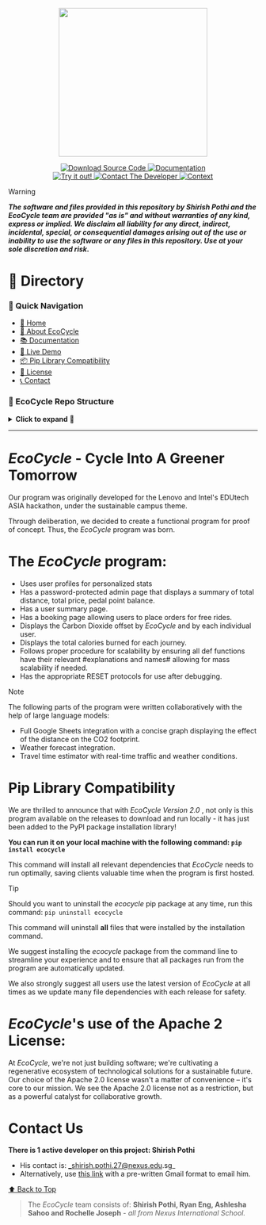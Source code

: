 <p align="center">
    <img src="Icons/EcoCycle_Logo_Rounded.png" width="300" />
</p>

<p align="center">
    <a href="https://github.com/shirishpothi/ecocycle/raw/main/DMG%20Files/EcoCycle%20Version%202.5.dmg" download>
        <img alt="Download Source Code" src="https://img.shields.io/badge/Download%20Source%20Code-243542?style=for-the-badge&logo=microsoftedge&logoColor=white">
    </a>
    <a href="https://rebrand.ly/ecocycle">
        <img alt="Documentation" src="https://img.shields.io/badge/Documentation-0088CC?style=for-the-badge&logo=bookstack&logoColor=white">
    </a>
    <br>
    <a href="https://colab.research.google.com/drive/1RzraMhybgZHFUTL3HoQrAXEwq6j6H-xs?usp=sharing">
        <img alt="Try it out!" src="https://img.shields.io/badge/Try%20it%20out!-6A0DAD?style=for-the-badge&logo=google-colab&logoColor=white">
    </a>
    <a href="https://mail.google.com/mail/?view=cm&fs=1&to=shirish.pothi.27@gmail.com&su=Immediate%20GitHub%20Repo%20Feedback">
        <img src="https://img.shields.io/badge/Contact-Email-red?style=for-the-badge&logo=gmail" alt="Contact The Developer">
    </a>
    <a href="https://docs.google.com/presentation/d/1V0sD7ZGWMJudS2l8zrOAOJ6m7OpsP_9EuI9vWEAfRe8/edit?usp=sharing">
        <img alt="Context" src="https://img.shields.io/badge/Context-Google%20Slides-FFD500?style=for-the-badge&logo=google-slides&logoColor=yellow">
    </a>
</p>

> [!WARNING]
_**The software and files provided in this repository by Shirish Pothi and the EcoCycle team are provided "as is" and without warranties of any kind, express or implied. We disclaim all liability for any direct, indirect, incidental, special, or consequential damages arising out of the use or inability to use the software or any files in this repository. Use at your sole discretion and risk.**_


# 📂 Directory


### 📌 Quick Navigation
- [🏡 Home](#ecocycle---cycle-into-a-greener-tomorrow)
- [📜 About EcoCycle](#the-ecocycle-program)
- [📚 Documentation](https://rebrand.ly/ecocycle)
- [🚀 Live Demo](https://colab.research.google.com/drive/1RzraMhybgZHFUTL3HoQrAXEwq6j6H-xs?usp=sharing)
- [📦 Pip Library Compatibility](#pip-library-compatibility)
- [📜 License](#ecocycles-use-of-the-apache-2-license)
- [📞 Contact](#contact-us)


### 📁 EcoCycle Repo Structure  

<details>
  <summary><strong>Click to expand</strong> 📂</summary>

- **📜 README.md** → Project overview & setup
- **📜 Code of Conduct.md** → Customised version of Contributor Covenant Code of Conduct Template, tailored to EcoCycle
- **📁 main.py** → Core program logic - Back-end
  - 📄 `template.env` → Template for environment variables
  - 📄 `setup.py` → Setup file for the package for PyPI
  - 📄 `requirements.txt` → List of dependencies for the package
- **📁 Ecocycle Docs/** → Documentation and front-end files  
  - 📄 `installation.md` → Setup guide  
  - 📄 `features.md` → Feature explanations  
  - 📄 `app/` → Front-end files  
- **📁 Icons/** → Images & icons  
  - 🖼️ `EcoCycle_Logo_Rounded.png` → Project logo  

</details>

---

# _EcoCycle_ - Cycle Into A Greener Tomorrow

Our program was originally developed for the Lenovo and Intel's EDUtech ASIA hackathon, under the sustainable campus theme.

Through deliberation, we decided to create a functional program for proof of concept. Thus, the _EcoCycle_ program was born.

# The _EcoCycle_ program: 
- Uses user profiles for personalized stats
- Has a password-protected admin page that displays a summary of total distance, total price, pedal point balance. 
- Has a user summary page. 
- Has a booking page allowing users to place orders for free rides. 
- Displays the Carbon Dioxide offset by _EcoCycle_ and by each individual user. 
- Displays the total calories burned for each journey. 
- Follows proper procedure for scalability by ensuring all def functions have their relevant #explanations and names# allowing for mass scalability if needed.
- Has the appropriate RESET protocols for use after debugging.

> [!NOTE]
> The following parts of the program were written collaboratively with the help of large language models:
- Full Google Sheets integration with a concise graph displaying the effect of the distance on the CO2 footprint.
- Weather forecast integration.
- Travel time estimator with real-time traffic and weather conditions.


# Pip Library Compatibility
We are thrilled to announce that with _EcoCycle_ _Version 2.0_ , not only is this program available on the releases to download and run locally - it has just been added to the PyPI package installation library!

**You can run it on your local machine with the following command: 
    `pip install ecocycle`**

This command will install all relevant dependencies that _EcoCycle_ needs to run optimally, saving clients valuable time when the program is first hosted.

> [!TIP]
> Should you want to uninstall the _ecocycle_ pip package at any time, run this command:
>     `pip uninstall ecocycle`

This command will uninstall **all** files that were installed by the installation command. 


We suggest installing the _ecocycle_ package from the command line to streamline your experience and to ensure that all packages run from the program are automatically updated.

We also strongly suggest all users use the latest version of _EcoCycle_ at all times as we update many file dependencies with each release for safety. 

# _EcoCycle_'s use of the Apache 2 License: 
At _EcoCycle_, we're not just building software; we're cultivating a regenerative ecosystem of technological solutions for a sustainable future. Our choice of the Apache 2.0 license wasn't a matter of convenience – it's core to our mission. We see the Apache 2.0 license not as a restriction, but as a powerful catalyst for collaborative growth.

# Contact Us

**There is 1 active developer on this project: Shirish Pothi**
- His contact is: _shirish.pothi.27@nexus.edu.sg_
- Alternatively, use [this link](https://mail.google.com/mail/?view=cm&fs=1&to=shirish.pothi.27@gmail.com&su=Immediate%20GitHub%20Repo%20Feedback) with a pre-written Gmail format to email him.

[⬆ Back to Top](#readme)

> The _EcoCycle_ team consists of: **Shirish Pothi, Ryan Eng, Ashlesha Sahoo and Rochelle Joseph** - _all from Nexus International School._



